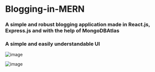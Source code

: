# Blogging-in-MERN
### A simple and robust blogging application made in React.js, Express.js and with the help of MongoDBAtlas  

### A simple and easily understandable UI  
![image](https://github.com/Varun-VP-AZ/Blogging-in-MERN/assets/100081593/980e7718-d910-4140-9ba7-dd6c9e4774e2)  

  
![image](https://github.com/Varun-VP-AZ/Blogging-in-MERN/assets/100081593/2aa2d1f8-5701-452c-af2a-d1d24b6ab5d1)  
